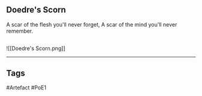 ## Doedre's Scorn
A scar of the flesh you'll never forget,
A scar of the mind you'll never remember.
##
![[Doedre's Scorn.png]]

---
## Tags
#Artefact
#PoE1